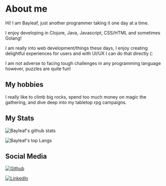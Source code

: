 # About me

Hi! I am Bayleaf, just another programmer taking it one day at a time.

I enjoy developing in Clojure, Java, Javascript, CSS/HTML and sometimes Golang!

I am really into web development/things these days, I enjoy creating delightful experiences for users and with UI/UX I can do that directly (:

I am not adverse to facing tough challenges in any programming language however, puzzles are quite fun!

## My hobbies

I really like to climb big rocks, spend too much money on magic the gathering, and dive deep into my tabletop rpg campaigns.

## My Stats

![Bayleaf's github stats](https://github-readme-stats.vercel.app/api?username=mintybayleaf&show_icons=true&theme=radical)

![Bayleaf's top Langs](https://github-readme-stats.vercel.app/api/top-langs/?username=mintybayleaf&layout=compact&theme=radical)

## Social Media

[![Github](https://img.shields.io/badge/github-%23333333.svg?&logo=github&style=for-the-badge&logoColor=white)](https://github.com/mintybayleaf)

[![LinkedIn](https://img.shields.io/badge/LinkedIn-0077B5?style=for-the-badge&logo=linkedin&logoColor=white)](https://www.linkedin.com/in/baileykocin)


